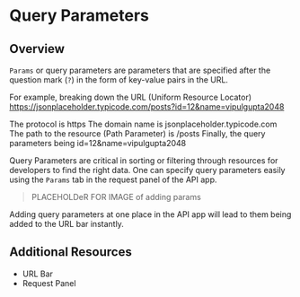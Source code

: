# Query Parameters

## Overview

`Params` or query parameters are parameters that are specified after the question mark (`?`) in the form of key-value pairs in the URL.

For example, breaking down the URL (Uniform Resource Locator) https://jsonplaceholder.typicode.com/posts?id=12&name=vipulgupta2048

The protocol is https
The domain name is jsonplaceholder.typicode.com
The path to the resource (Path Parameter) is /posts
Finally, the query parameters being id=12&name=vipulgupta2048

Query Parameters are critical in sorting or filtering through resources for developers to find the right data. One can specify query parameters easily using the `Params` tab in the request panel of the API app.

> PLACEHOLDeR FOR IMAGE of adding params

Adding query parameters at one place in the API app will lead to them being added to the URL bar instantly.

## Additional Resources
- URL Bar
- Request Panel

